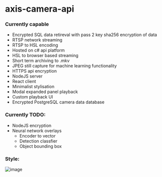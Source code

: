 # axis-camera-api
### Currently capable
- Encrypted SQL data retireval with pass 2 key sha256 encryption of data
- RTSP network streaming
- RTSP to HSL encoding
- Hosted on c# api platform
- HSL to browser based streaming
- Short term archiving to .mkv
- JPEG still capture for machine learning functionality
- HTTPS api encryption
- NodeJS server
- React client
- Minimalist stylisation
- Modal expanded panel playback
- Custom playback UI
- Encrypted PostgreSQL camera data database
### Currently TODO:
- NodeJS encryption
- Neural network overlays
  - Encoder to vector
  - Detection classfier
  - Object bounding box
### Style:
![image](https://github.com/James-Joslin/axis-camera-api/assets/74412992/e1fefadf-6024-434a-b28b-8c627ea3bcc5)
